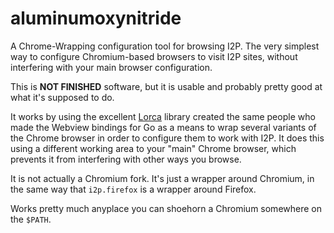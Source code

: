 aluminumoxynitride
==================

A Chrome-Wrapping configuration tool for browsing I2P. The very simplest way to
configure Chromium-based browsers to visit I2P sites, without interfering with
your main browser configuration.

This is **NOT FINISHED** software, but it is usable and probably pretty good at
what it's supposed to do.

It works by using the excellent [Lorca](https://github.com/zserge/lorca) library
created the same people who made the Webview bindings for Go as a means to wrap
several variants of the Chrome browser in order to configure them to work with
I2P. It does this using a different working area to your "main" Chrome browser,
which prevents it from interfering with other ways you browse.

It is not actually a Chromium fork. It's just a wrapper around Chromium, in the
same way that `i2p.firefox` is a wrapper around Firefox.

Works pretty much anyplace you can shoehorn a Chromium somewhere on the `$PATH`.
